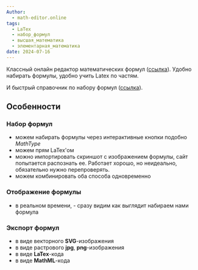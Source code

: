 ```yaml
---
Author:
  - math-editor.online
tags:
  - LaTex
  - набор_формул
  - высшая_математика
  - элементарная_математика
date: 2024-07-16
---
```

Классный онлайн редактор математических формул ([ссылка](https://math-editor.online/)).
Удобно набирать формулы, удобно учить Latex по частям.

И быстрый справочник по набору формул ([ссылка](https://ru.wikibooks.org/wiki/Математические_формулы_в_LaTeX)).
## Особенности

### Набор формул

* можем набирать формулы через интерактивные кнопки подобно *MathType*
* можем прям LaTex'ом
* можно импортировать скриншот с изображением формулы, сайт попытается распознать ее. Работает хорошо, но неидеально, обязательно нужно перепроверять.
* можем комбинировать оба способа одновременно
### Отображение формулы

* в реальном времени, - сразу видим как выглядит набираем нами формула

### Экспорт формул

* в виде векторного **SVG**-изображения
* в виде растрового **jpg**, **png**-изображения
* в виде **LaTex**-кода
* в виде **MathML**-кода